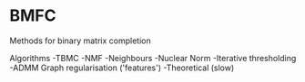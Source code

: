# BMFC
Methods for binary matrix completion

Algorithms
-TBMC 
-NMF
-Neighbours
-Nuclear Norm
-Iterative thresholding
-ADMM Graph regularisation ('features')
-Theoretical (slow)



